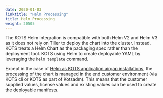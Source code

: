 ```yaml
---
date: 2020-01-03
linktitle: "Helm Processing"
title: Helm Processing
weight: 20505
---
```


The KOTS Helm integration is compatible with both Helm V2 and Helm V3 as it does not rely on Tiller to deploy the chart into the cluster. Instead, KOTS treats a Helm Chart as the packaging spec rather than the deployment tool. KOTS using Helm to create deployable YAML by leveraging the `helm template` command.

Except in the case of [Helm as KOTS application airgap installations](../helm-airgap-builder), the processing of the chart is managed in the end customer environment (via KOTS cli or KOTS as part of Kotsadm). This means that the customer supplied values, license values and existing values can be used to create the deployable manifests. 
